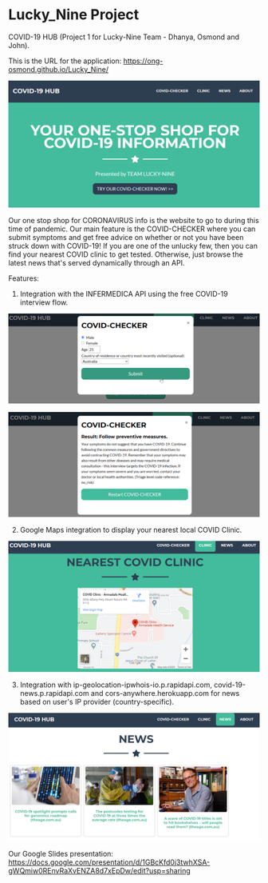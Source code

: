 # Lucky_Nine Project

COVID-19 HUB (Project 1 for Lucky-Nine Team - Dhanya, Osmond and John).

This is the URL for the application: https://ong-osmond.github.io/Lucky_Nine/

![Index Page](/assets/img/readme/01-Landing-Page.png)

Our one stop shop for CORONAVIRUS info is the website to go to during this time of pandemic. 
Our main feature is the COVID-CHECKER where you can submit symptoms and get free advice on whether or not you have been struck down with COVID-19! If you are one of the unlucky few, then you can find your nearest COVID clinic to get tested. Otherwise, just browse the latest news that's served dynamically through an API.

Features:

1. Integration with the INFERMEDICA API using the free COVID-19 interview flow.

![COVID-CHECKER](/assets/img/readme/02-COVID-Checker.png)

![COVID-CHECKER-RESULTS](/assets/img/readme/02-COVID-Checker-Result.png)

2. Google Maps integration to display your nearest local COVID Clinic.

![COVID-Clinic](assets/img/readme/03-COVID-Clinic.png)

3. Integration with ip-geolocation-ipwhois-io.p.rapidapi.com, covid-19-news.p.rapidapi.com and cors-anywhere.herokuapp.com for news based on user's IP provider (country-specific).

![COVID-News](assets/img/readme/04-COVID-News.png)

Our Google Slides presentation:
https://docs.google.com/presentation/d/1GBcKfd0j3twhXSA-gWQmiw0REnvRaXvENZA8d7xEpDw/edit?usp=sharing
